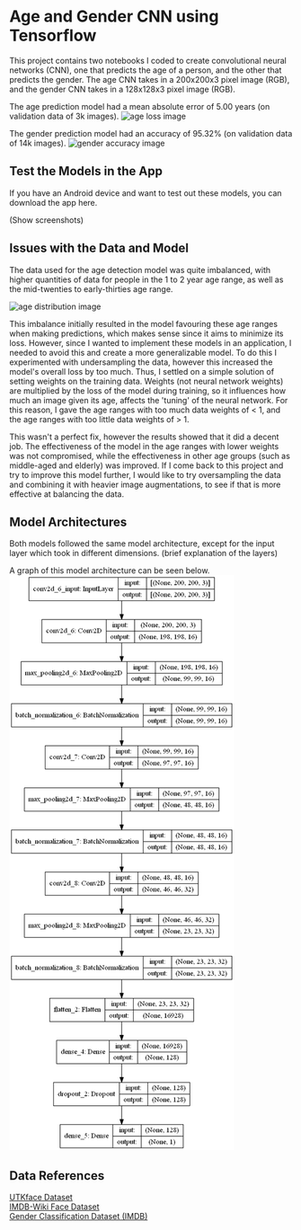 # Age and Gender CNN using Tensorflow

This project contains two notebooks I coded to create convolutional neural networks (CNN), one that predicts the age of a person, and the other that predicts the gender. The age CNN takes in a 200x200x3 pixel image (RGB), and the gender CNN takes in a 128x128x3 pixel image (RGB).

The age prediction model had a mean absolute error of 5.00 years (on validation data of 3k images). 
![age loss image](age_loss.png)

The gender prediction model had an accuracy of 95.32% (on validation data of 14k images).
![gender accuracy image](gender_validation.png)

## Test the Models in the App

If you have an Android device and want to test out these models, you can download the app here.

(Show screenshots)

## Issues with the Data and Model

The data used for the age detection model was quite imbalanced, with higher quantities of data for people in the 1 to 2 year age range, as well as the mid-twenties to early-thirties age range.

![age distribution image](age_distribution.png)

This imbalance initially resulted in the model favouring these age ranges when making predictions, which makes sense since it aims to minimize its loss. However, since I wanted to implement these models in an application, I needed to avoid this and create a more generalizable model. To do this I experimented with undersampling the data, however this increased the model's overall loss by too much. Thus, I settled on a simple solution of setting weights on the training data. Weights (not neural network weights) are multiplied by the loss of the model during training, so it influences how much an image given its age, affects the 'tuning' of the neural network. For this reason, I gave the age ranges with too much data weights of < 1, and the age ranges with too little data weights of > 1.

This wasn't a perfect fix, however the results showed that it did a decent job. The effectiveness of the model in the age ranges with lower weights was not compromised, while the effectiveness in other age groups (such as middle-aged and elderly) was improved. If I come back to this project and try to improve this model further, I would like to try oversampling the data and combining it with heavier image augmentations, to see if that is more effective at balancing the data.

## Model Architectures
Both models followed the same model architecture, except for the input layer which took in different dimensions. (brief explanation of the layers)

A graph of this model architecture can be seen below.
![architecture image](age_model_img.png)

## Data References
[UTKface Dataset](https://www.kaggle.com/datasets/jangedoo/utkface-new)  
[IMDB-Wiki Face Dataset](https://www.kaggle.com/datasets/frabbisw/facial-age)  
[Gender Classification Dataset (IMDB)](https://www.kaggle.com/datasets/cashutosh/gender-classification-dataset)
